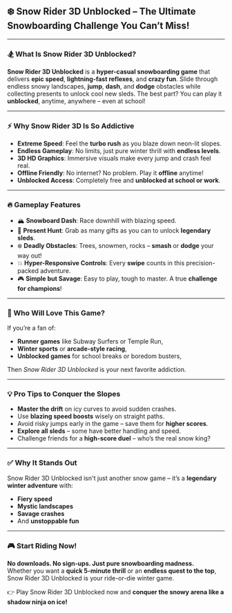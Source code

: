 ## ❄️ **Snow Rider 3D Unblocked – The Ultimate Snowboarding Challenge You Can’t Miss!**

---

### 🏂 What Is Snow Rider 3D Unblocked?

**Snow Rider 3D Unblocked** is a **hyper-casual snowboarding game** that delivers **epic speed**, **lightning-fast reflexes**, and **crazy fun**. Slide through endless snowy landscapes, **jump**, **dash**, and **dodge** obstacles while collecting presents to unlock cool new sleds. The best part? You can play it **unblocked**, anytime, anywhere – even at school!

---

### ⚡ Why Snow Rider 3D Is So Addictive

- **Extreme Speed**: Feel the **turbo rush** as you blaze down neon-lit slopes.
- **Endless Gameplay**: No limits, just pure winter thrill with **endless levels**.
- **3D HD Graphics**: Immersive visuals make every jump and crash feel real.
- **Offline Friendly**: No internet? No problem. Play it **offline** anytime!
- **Unblocked Access**: Completely free and **unblocked at school or work**.

---

### 🔥 Gameplay Features

- 🏔️ **Snowboard Dash**: Race downhill with blazing speed.
- 🎁 **Present Hunt**: Grab as many gifts as you can to unlock **legendary sleds**.
- ❄️ **Deadly Obstacles**: Trees, snowmen, rocks – **smash** or **dodge** your way out!
- 💥 **Hyper-Responsive Controls**: Every **swipe** counts in this precision-packed adventure.
- 🎮 **Simple but Savage**: Easy to play, tough to master. A true **challenge for champions**!

---

### 👾 Who Will Love This Game?

If you’re a fan of:
- **Runner games** like Subway Surfers or Temple Run,
- **Winter sports** or **arcade-style racing**,
- **Unblocked games** for school breaks or boredom busters,

Then *Snow Rider 3D Unblocked* is your next favorite addiction.

---

### 💡 Pro Tips to Conquer the Slopes

- **Master the drift** on icy curves to avoid sudden crashes.
- Use **blazing speed boosts** wisely on straight paths.
- Avoid risky jumps early in the game – save them for **higher scores**.
- **Explore all sleds** – some have better handling and speed.
- Challenge friends for a **high-score duel** – who’s the real snow king?

---

### ✅ Why It Stands Out

Snow Rider 3D Unblocked isn't just another snow game – it’s a **legendary winter adventure** with:
- **Fiery speed**
- **Mystic landscapes**
- **Savage crashes**
- And **unstoppable fun**

---

### 🎮 Start Riding Now!

**No downloads. No sign-ups. Just pure snowboarding madness.**  
Whether you want a **quick 5-minute thrill** or an **endless quest to the top**, Snow Rider 3D Unblocked is your ride-or-die winter game.

👉 Play Snow Rider 3D Unblocked now and **conquer the snowy arena like a shadow ninja on ice!**
